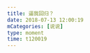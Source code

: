 ```yaml
---
title: 逼我回归？
date: 2018-07-13 12:00:19
mCategories: [说说]
type: moment
time: t120019
---
```


<div id="pics-20180713120019"></div>

<script src="/lib/moment/pics.js"></script>
<script>
var data = [
    {"link": "2018-07-13_000000.jpeg", "type": "shuoshuo"}
];
picsRender(data, "pics-20180713120019");
</script>
